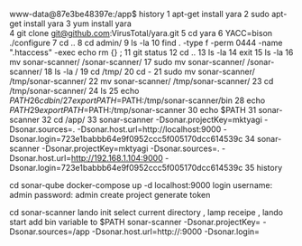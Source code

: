
www-data@87e3be48397e:/app$ history 
    1  apt-get install yara 
    2  sudo apt-get install yara 
    3  yum install yara  
    4  git clone git@github.com:VirusTotal/yara.git 
    5  cd yara 
    6  YACC=bison ./configure 
    7  cd ..
    8  cd admin/
    9  ls -la
   10  find . -type f -perm 0444 -name ".htaccess" -exec echo rm {} \; 
   11  git status 
   12  cd ..
   13  ls -la
   14  exit 
   15  ls -la 
   16  mv sonar-scanner/ /sonar-scanner/
   17  sudo mv sonar-scanner/ /sonar-scanner/
   18  ls -la /
   19  cd /tmp/
   20  cd -
   21  sudo mv sonar-scanner/ /tmp/sonar-scanner/
   22  mv sonar-scanner/ /tmp/sonar-scanner/
   23  cd /tmp/sonar-scanner/ 
   24  ls 
   25  echo $PATH 
   26  cd bin/
   27  export PATH=$PATH:/tmp/sonar-scanner/bin
   28  echo $PATH 
   29  export PATH=$PATH:/tmp/sonar-scanner
   30  echo $PATH 
   31  sonar-scanner
   32  cd /app/
   33  sonar-scanner   -Dsonar.projectKey=mktyagi   -Dsonar.sources=.   -Dsonar.host.url=http://localhost:9000   -Dsonar.login=723e1babbb64e9f0952ccc5f005170dcc614539c 
   34  sonar-scanner   -Dsonar.projectKey=mktyagi   -Dsonar.sources=.   -Dsonar.host.url=http://192.168.1.104:9000   -Dsonar.login=723e1babbb64e9f0952ccc5f005170dcc614539c 
   35  history 



cd sonar-qube 
docker-compose up -d 
localhost:9000
login username: admin password: admin
create project
generate token 

cd sonar-scanner 
lando init 
select  current directory , lamp receipe , 
lando start 
add bin variable to $PATH 
sonar-scanner   -Dsonar.projectKey=<projectname>   -Dsonar.sources=/app   -Dsonar.host.url=http://<ipadress-of-host>:9000   -Dsonar.login=<token>
